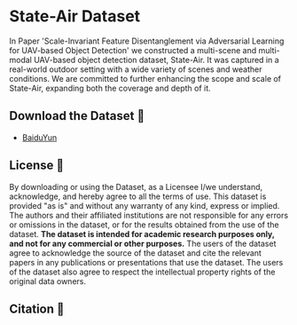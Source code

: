# State-Air Dataset 

In Paper 'Scale-Invariant Feature Disentanglement via Adversarial Learning for UAV-based Object Detection' we constructed a multi-scene and multi-modal UAV-based object detection  dataset, State-Air. It was captured in a real-world outdoor setting with a wide variety of scenes and weather conditions. We are committed to further enhancing the scope and scale of State-Air, expanding both the coverage and depth of it.

## Download the Dataset 📂

*  [BaiduYun](https://pan.baidu.com/s/1yPEJJ1se5x7tsp2I8mQTsQ?pwd=j975)

## License 🚨
By downloading or using the Dataset, as a Licensee I/we understand, acknowledge, and hereby agree to all the terms of use. This dataset is provided "as is" and without any warranty of any kind, express or implied. The authors and their affiliated institutions are not responsible for any errors or omissions in the dataset, or for the results obtained from the use of the dataset. **The dataset is intended for academic research purposes only, and not for any commercial or other purposes.** The users of the dataset agree to acknowledge the source of the dataset and cite the relevant papers in any publications or presentations that use the dataset. The users of the dataset also agree to respect the intellectual property rights of the original data owners.

## Citation 🎈
